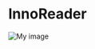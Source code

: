 # InnoReader
![My image](https://cloud.githubusercontent.com/assets/1267784/7267386/b59b35fc-e8fd-11e4-94a3-d976939d8578.gif)
